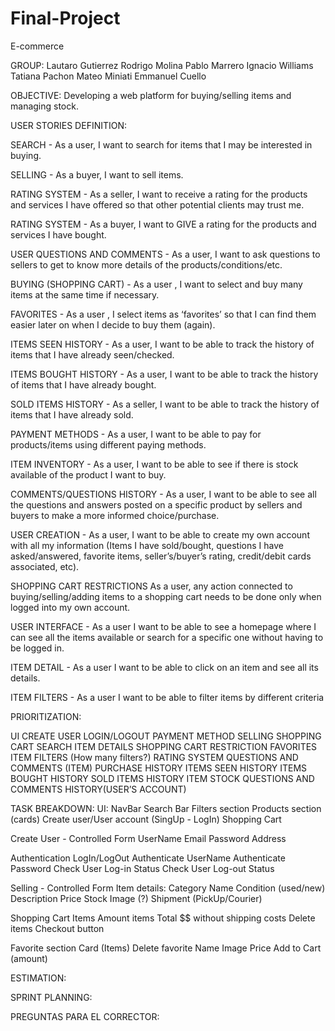 # Final-Project
E-commerce


GROUP: 
Lautaro Gutierrez
Rodrigo Molina
Pablo Marrero
Ignacio Williams
Tatiana Pachon
Mateo Miniati
Emmanuel Cuello

OBJECTIVE: Developing a web platform for buying/selling items and managing stock.

USER STORIES DEFINITION:

SEARCH - As a user, I want to search for items that I may be interested in buying.


SELLING - As a buyer, I want to sell items.


RATING SYSTEM - As a seller, I want to receive a rating for the products and services I have offered so that other potential clients may trust me.

RATING SYSTEM - As a buyer, I want to GIVE a rating for the products and services I have bought.


USER QUESTIONS AND COMMENTS - As a user, I want to ask questions to sellers to get to know more details of the products/conditions/etc.


BUYING (SHOPPING CART) - As a user , I want to select and buy many items at the same time if necessary.


FAVORITES - As a user , I select items as ‘favorites’ so that I can find them easier later on when I decide to buy them (again).


ITEMS SEEN HISTORY - As a user, I want to be able to track the history of items that I have already seen/checked.


ITEMS BOUGHT HISTORY - As a user, I want to be able to track the history of items that I have already bought.


SOLD ITEMS HISTORY - As a seller, I want to be able to track the history of items that I have already sold.

PAYMENT METHODS - As a user, I want to be able to pay for products/items using different paying methods.


ITEM INVENTORY - As a user, I want to be able to see if there is stock available of the product I want to buy.


COMMENTS/QUESTIONS HISTORY - As a user, I want to be able to see all the questions and answers posted on a specific product by sellers and buyers to make a more informed choice/purchase.


USER CREATION - As a user, I want to be able to create my own account with all my information (Items I have sold/bought, questions I have asked/answered, favorite items, seller’s/buyer’s rating, credit/debit cards associated, etc).



SHOPPING CART RESTRICTIONS As a user, any action connected to buying/selling/adding items to a shopping cart needs to be done only when logged into my own account.


 USER INTERFACE - As a user I want to be able to see a homepage where I can see all the items available or search for a specific one without having to be logged in.


ITEM DETAIL - As a user I want to be able to click on an item and see all its details.


ITEM FILTERS - As a user I want to be able to filter items by different criteria


PRIORITIZATION:

UI
CREATE USER
LOGIN/LOGOUT
PAYMENT METHOD
SELLING
SHOPPING CART
SEARCH
ITEM DETAILS
SHOPPING CART RESTRICTION
FAVORITES 
ITEM FILTERS (How many filters?)
RATING SYSTEM
QUESTIONS AND COMMENTS (ITEM)
PURCHASE HISTORY
ITEMS SEEN HISTORY
ITEMS BOUGHT HISTORY
SOLD ITEMS HISTORY 
ITEM STOCK
QUESTIONS AND COMMENTS HISTORY(USER’S ACCOUNT)


TASK BREAKDOWN:
UI:
NavBar
Search Bar
Filters section
Products section (cards)
Create user/User account (SingUp - LogIn)
Shopping Cart



Create User - Controlled Form
	UserName
	Email
	Password
	Address
	

Authentication LogIn/LogOut
Authenticate UserName
Authenticate Password
Check User Log-in Status
Check User Log-out Status

Selling - Controlled Form
Item details:
	Category
	Name
	Condition (used/new)
	Description
	Price
	Stock
	Image (?)
	Shipment (PickUp/Courier)

Shopping Cart
    Items
	Amount items
	Total $$ without shipping costs
	Delete items
	Checkout button

	
Favorite section
Card (Items)
Delete favorite 
Name
Image
Price
Add to Cart (amount) 






ESTIMATION:

SPRINT PLANNING:

PREGUNTAS PARA EL CORRECTOR:
